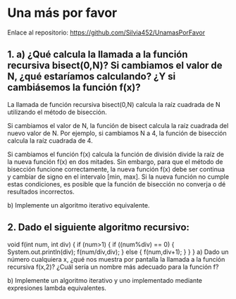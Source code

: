 # Una más por favor

Enlace al repositorio: https://github.com/Silvia452/UnamasPorFavor

## 1. a) ¿Qué calcula la llamada a la función recursiva bisect(0,N)? Si cambiamos el valor de N, ¿qué estaríamos calculando? ¿Y si cambiásemos la función f(x)?
La llamada de función recursiva bisect(0,N) calcula la raíz cuadrada de N utilizando el método de bisección. 

Si cambiamos el valor de N, la función de bisect calcula la raíz cuadrada del nuevo valor de N. Por ejemplo, si cambiamos N a 4, la función de bisección calcula la raíz cuadrada de 4. 

Si cambiamos el función f(x) calcula la función de división divide la raíz de la nueva función f(x) en dos mitades. Sin embargo, para que el método de bisección funcione correctamente, la nueva función f(x) debe ser continua y cambiar de signo en el intervalo [min, max]. Si la nueva función no cumple estas condiciones, es posible que la función de bisección no converja o dé resultados incorrectos. 

b) Implemente un algoritmo iterativo equivalente.

## 2. Dado el siguiente algoritmo recursivo:
void f(int num, int div)
{
if (num>1) {
if ((num%div) == 0) { System.out.println(div); f(num/div,div);
} else {
f(num,div+1); }
} }
a) Dado un número cualquiera x, ¿qué nos muestra por pantalla la llamada a la función recursiva f(x,2)? ¿Cuál sería un nombre más adecuado para la función f?


b) Implemente un algoritmo iterativo y uno implementado mediante expresiones lambda equivalentes.
